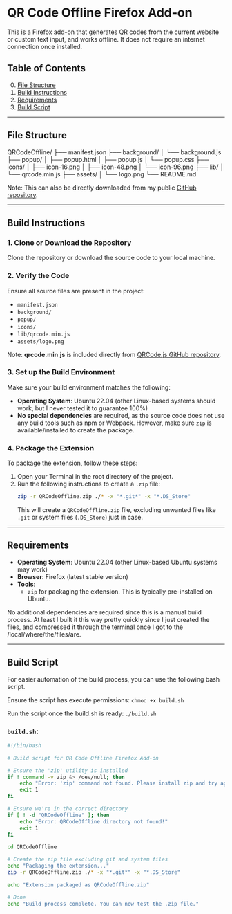 # QR Code Offline Firefox Add-on

This is a Firefox add-on that generates QR codes from the current website or custom text input, and works offline. It does not require an internet connection once installed.

## Table of Contents
0. [File Structure](#file-structure)
1. [Build Instructions](#build-instructions)
2. [Requirements](#requirements)
3. [Build Script](#build-script)

---

## File Structure

QRCodeOffline/
├── manifest.json
├── background/
│   └── background.js
├── popup/
│   ├── popup.html
│   ├── popup.js
│   └── popup.css
├── icons/
│   ├── icon-16.png
│   ├── icon-48.png
│   └── icon-96.png
├── lib/
│   └── qrcode.min.js
├── assets/
│   └── logo.png
└── README.md

Note: This can also be directly downloaded from my public [GitHub repository](https://github.com/LIPEKT/QRCodeOffline).

---

## Build Instructions

### 1. Clone or Download the Repository
Clone the repository or download the source code to your local machine.

### 2. Verify the Code
Ensure all source files are present in the project:
- `manifest.json`
- `background/`
- `popup/`
- `icons/`
- `lib/qrcode.min.js`
- `assets/logo.png`

Note: **qrcode.min.js** is included directly from [QRCode.js GitHub repository](https://github.com/davidshimjs/qrcodejs/blob/master/qrcode.min.js).

### 3. Set up the Build Environment
Make sure your build environment matches the following:
- **Operating System**: Ubuntu 22.04 (other Linux-based systems should work, but I never tested it to guarantee 100%)
- **No special dependencies** are required, as the source code does not use any build tools such as npm or Webpack. However, make sure `zip` is available/installed to create the package.

### 4. Package the Extension
To package the extension, follow these steps:
1. Open your Terminal in the root directory of the project.
2. Run the following instructions to create a `.zip` file:
    ```bash
    zip -r QRCodeOffline.zip ./* -x "*.git*" -x "*.DS_Store"
    ```
    This will create a `QRCodeOffline.zip` file, excluding unwanted files like `.git` or system files (`.DS_Store`) just in case.

---

## Requirements

- **Operating System**: Ubuntu 22.04 (other Linux-based Ubuntu systems may work)
- **Browser**: Firefox (latest stable version)
- **Tools**:
  - `zip` for packaging the extension. This is typically pre-installed on Ubuntu.

No additional dependencies are required since this is a manual build process. At least I built it this way pretty quickly since I just created the files, and compressed it through the terminal once I got to the /local/where/the/files/are.

---

## Build Script

For easier automation of the build process, you can use the following bash script.

Ensure the script has execute permissions:
    `chmod +x build.sh`

Run the script once the build.sh is ready:
    `./build.sh`

### `build.sh`:

```bash
#!/bin/bash

# Build script for QR Code Offline Firefox Add-on

# Ensure the 'zip' utility is installed
if ! command -v zip &> /dev/null; then
    echo "Error: 'zip' command not found. Please install zip and try again."
    exit 1
fi

# Ensure we're in the correct directory
if [ ! -d "QRCodeOffline" ]; then
    echo "Error: QRCodeOffline directory not found!"
    exit 1
fi

cd QRCodeOffline

# Create the zip file excluding git and system files
echo "Packaging the extension..."
zip -r QRCodeOffline.zip ./* -x "*.git*" -x "*.DS_Store"

echo "Extension packaged as QRCodeOffline.zip"

# Done
echo "Build process complete. You can now test the .zip file."